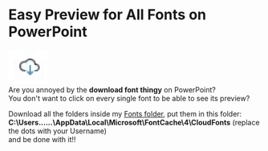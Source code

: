 # Easy Preview for All Fonts on PowerPoint
![Preview of PowerPoint font issue](assets/preview.png)  
Are you annoyed by the **download font thingy** on PowerPoint?  
You don't want to click on every single font to be able to see its preview?  

Download all the folders inside my [Fonts folder](), put them in this folder:  
**C:\Users\......\AppData\Local\Microsoft\FontCache\4\CloudFonts** (replace the dots with your Username)  
and be done with it!!  
